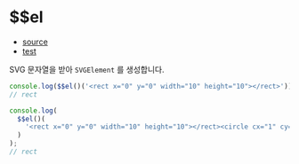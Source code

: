 # \$\$el

- [source](./el.index.js)
- [test](./el.spec.js)

SVG 문자열을 받아 `SVGElement` 를 생성합니다.

```javascript
console.log($$el()('<rect x="0" y="0" width="10" height="10"></rect>'));
// rect
```

```javascript
console.log(
  $$el()(
    '<rect x="0" y="0" width="10" height="10"></rect><circle cx="1" cy="1" r="5"></circle>'
  )
);
// rect
```
